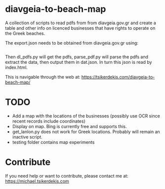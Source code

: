 # diavgeia-to-beach-map

A collection of scripts to read pdfs from from diavgeia.gov.gr and create a table and other info on licenced businesses that have rights to operate on the Greek beaches.

The export.json needs to be obtained from diavgeia.gov.gr using:
```https://diavgeia.gov.gr/luminapi/api/search/export?q=q:[%22%CE%B1%CE%B4%CE%B5%CE%B9%CE%B1%22,%22%CE%B1%CF%80%CE%BB%CE%B7%CF%82%22,%22%CF%87%CF%81%CE%B7%CF%83%CE%B7%CF%82%22,%22%CE%B1%CE%B9%CE%B3%CE%B9%CE%B1%CE%BB%CE%BF%CF%85%22]&fq=decisionType:%22%CE%A0%CE%91%CE%A1%CE%91%CE%A7%CE%A9%CE%A1%CE%97%CE%A3%CE%97%20%CE%A7%CE%A1%CE%97%CE%A3%CE%97%CE%A3%20%CE%A0%CE%95%CE%A1%CE%99%CE%9F%CE%A5%CE%A3%CE%99%CE%91%CE%9A%CE%A9%CE%9D%20%CE%A3%CE%A4%CE%9F%CE%99%CE%A7%CE%95%CE%99%CE%A9%CE%9D%22&fq=organizationUid:%226140%22&sort=relative&wt=json
```

Then dl_pdfs.py will get the pdfs, parse_pdf.py will parse the pdfs and extract the data, then output them in dat.json. In turn this json is read by index.html.

This is navigable through the web at: https://tsikerdekis.com/diavgeia-to-beach-map/

# TODO

* Add a map with the locations of the businesses (possibly use OCR since recent records include coordinates)
* Display on map. Bing is currently free and supports this.
* get_lanlon.py does not work for Greek locations. Probably will remain an inactive script.
* testing folder contains map experiments

# Contribute

If you need help or want to contribute, please contact me at: https://michael.tsikerdekis.com